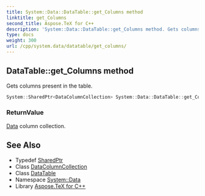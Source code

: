 ```yaml
---
title: System::Data::DataTable::get_Columns method
linktitle: get_Columns
second_title: Aspose.TeX for C++
description: 'System::Data::DataTable::get_Columns method. Gets columns present in the table in C++.'
type: docs
weight: 300
url: /cpp/system.data/datatable/get_columns/
---
```

## DataTable::get_Columns method


Gets columns present in the table.

```cpp
System::SharedPtr<DataColumnCollection> System::Data::DataTable::get_Columns()
```


### ReturnValue

[Data](../../) column collection.

## See Also

* Typedef [SharedPtr](../../../system/sharedptr/)
* Class [DataColumnCollection](../../datacolumncollection/)
* Class [DataTable](../)
* Namespace [System::Data](../../)
* Library [Aspose.TeX for C++](../../../)
